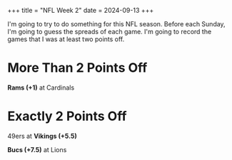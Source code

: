 +++
title = "NFL Week 2"
date = 2024-09-13
+++

I'm going to try to do something for this NFL season.
Before each Sunday, I'm going to guess the spreads of each game.
I'm going to record the games that I was at least two points off.

# More Than 2 Points Off

**Rams (+1)** at Cardinals

# Exactly 2 Points Off

49ers at **Vikings (+5.5)**

**Bucs (+7.5)** at Lions